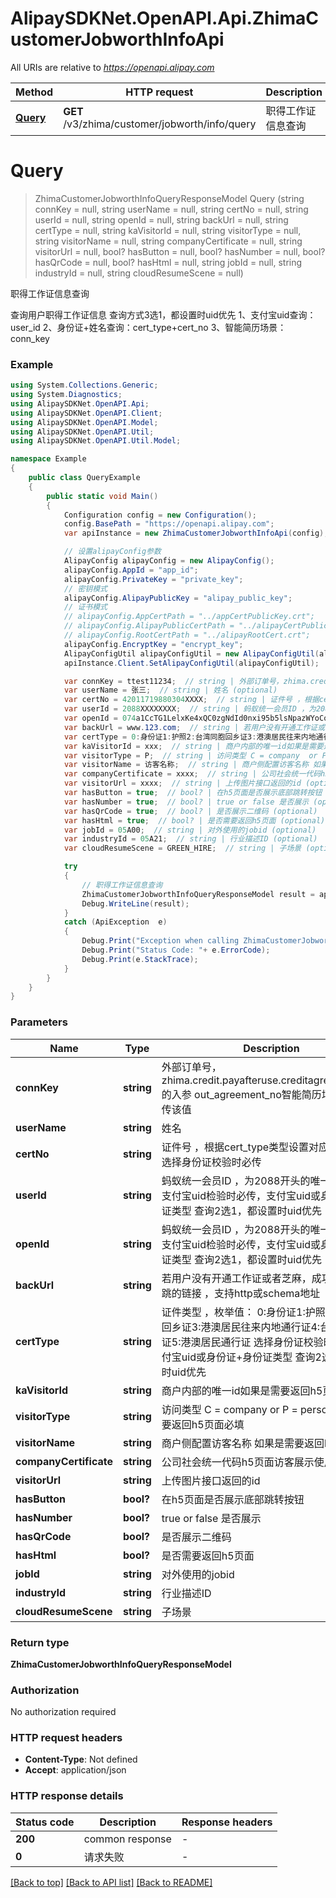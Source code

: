 # AlipaySDKNet.OpenAPI.Api.ZhimaCustomerJobworthInfoApi

All URIs are relative to *https://openapi.alipay.com*

Method | HTTP request | Description
------------- | ------------- | -------------
[**Query**](ZhimaCustomerJobworthInfoApi.md#query) | **GET** /v3/zhima/customer/jobworth/info/query | 职得工作证信息查询


<a name="query"></a>
# **Query**
> ZhimaCustomerJobworthInfoQueryResponseModel Query (string connKey = null, string userName = null, string certNo = null, string userId = null, string openId = null, string backUrl = null, string certType = null, string kaVisitorId = null, string visitorType = null, string visitorName = null, string companyCertificate = null, string visitorUrl = null, bool? hasButton = null, bool? hasNumber = null, bool? hasQrCode = null, bool? hasHtml = null, string jobId = null, string industryId = null, string cloudResumeScene = null)

职得工作证信息查询

查询用户职得工作证信息 查询方式3选1，都设置时uid优先 1、支付宝uid查询：user_id 2、身份证+姓名查询：cert_type+cert_no 3、智能简历场景：conn_key

### Example
```csharp
using System.Collections.Generic;
using System.Diagnostics;
using AlipaySDKNet.OpenAPI.Api;
using AlipaySDKNet.OpenAPI.Client;
using AlipaySDKNet.OpenAPI.Model;
using AlipaySDKNet.OpenAPI.Util;
using AlipaySDKNet.OpenAPI.Util.Model;

namespace Example
{
    public class QueryExample
    {
        public static void Main()
        {
            Configuration config = new Configuration();
            config.BasePath = "https://openapi.alipay.com";
            var apiInstance = new ZhimaCustomerJobworthInfoApi(config);

            // 设置alipayConfig参数
            AlipayConfig alipayConfig = new AlipayConfig();
            alipayConfig.AppId = "app_id";
            alipayConfig.PrivateKey = "private_key";
            // 密钥模式
            alipayConfig.AlipayPublicKey = "alipay_public_key";
            // 证书模式
            // alipayConfig.AppCertPath = "../appCertPublicKey.crt";
            // alipayConfig.AlipayPublicCertPath = "../alipayCertPublicKey_RSA2.crt";
            // alipayConfig.RootCertPath = "../alipayRootCert.crt";
            alipayConfig.EncryptKey = "encrypt_key";
            AlipayConfigUtil alipayConfigUtil = new AlipayConfigUtil(alipayConfig);
            apiInstance.Client.SetAlipayConfigUtil(alipayConfigUtil);

            var connKey = ttest11234;  // string | 外部订单号，zhima.credit.payafteruse.creditagreement.sign的入参 out_agreement_no智能简历场景支持只传该值 (optional) 
            var userName = 张三;  // string | 姓名 (optional) 
            var certNo = 42011719880304XXXX;  // string | 证件号 ，根据cert_type类型设置对应证件号码，选择身份证校验时必传 (optional) 
            var userId = 2088XXXXXXXX;  // string | 蚂蚁统一会员ID ，为2088开头的唯一标识 选择支付宝uid检验时必传，支付宝uid或身份证+身份证类型 查询2选1，都设置时uid优先 (optional) 
            var openId = 074a1CcTG1LelxKe4xQC0zgNdId0nxi95b5lsNpazWYoCo5;  // string | 蚂蚁统一会员ID ，为2088开头的唯一标识 选择支付宝uid检验时必传，支付宝uid或身份证+身份证类型 查询2选1，都设置时uid优先 (optional) 
            var backUrl = www.123.com;  // string | 若用户没有开通工作证或者芝麻，成功开通后回跳的链接 ，支持http或schema地址 (optional) 
            var certType = 0:身份证1:护照2:台湾同胞回乡证3:港澳居民往来内地通行证4:台湾居民通行证5:港澳居民通行证;  // string | 证件类型 ，枚举值： 0:身份证1:护照2:台湾同胞回乡证3:港澳居民往来内地通行证4:台湾居民通行证5:港澳居民通行证 选择身份证校验时必传，支付宝uid或身份证+身份证类型 查询2选1，都设置时uid优先 (optional) 
            var kaVisitorId = xxx;  // string | 商户内部的唯一id如果是需要返回h5页面必填 (optional) 
            var visitorType = P;  // string | 访问类型 C = company  or P = person 如果是需要返回h5页面必填 (optional) 
            var visitorName = 访客名称;  // string | 商户侧配置访客名称 如果是需要返回h5页面必填 (optional) 
            var companyCertificate = xxxx;  // string | 公司社会统一代码h5页面访客展示使用 (optional) 
            var visitorUrl = xxxx;  // string | 上传图片接口返回的id (optional) 
            var hasButton = true;  // bool? | 在h5页面是否展示底部跳转按钮 (optional) 
            var hasNumber = true;  // bool? | true or false 是否展示 (optional) 
            var hasQrCode = true;  // bool? | 是否展示二维码 (optional) 
            var hasHtml = true;  // bool? | 是否需要返回h5页面 (optional) 
            var jobId = 05A00;  // string | 对外使用的jobid (optional) 
            var industryId = 05A21;  // string | 行业描述ID (optional) 
            var cloudResumeScene = GREEN_HIRE;  // string | 子场景 (optional) 

            try
            {
                // 职得工作证信息查询
                ZhimaCustomerJobworthInfoQueryResponseModel result = apiInstance.Query(connKey, userName, certNo, userId, openId, backUrl, certType, kaVisitorId, visitorType, visitorName, companyCertificate, visitorUrl, hasButton, hasNumber, hasQrCode, hasHtml, jobId, industryId, cloudResumeScene);
                Debug.WriteLine(result);
            }
            catch (ApiException  e)
            {
                Debug.Print("Exception when calling ZhimaCustomerJobworthInfoApi.Query: " + e.Message );
                Debug.Print("Status Code: "+ e.ErrorCode);
                Debug.Print(e.StackTrace);
            }
        }
    }
}
```

### Parameters

Name | Type | Description  | Notes
------------- | ------------- | ------------- | -------------
 **connKey** | **string**| 外部订单号，zhima.credit.payafteruse.creditagreement.sign的入参 out_agreement_no智能简历场景支持只传该值 | [optional] 
 **userName** | **string**| 姓名 | [optional] 
 **certNo** | **string**| 证件号 ，根据cert_type类型设置对应证件号码，选择身份证校验时必传 | [optional] 
 **userId** | **string**| 蚂蚁统一会员ID ，为2088开头的唯一标识 选择支付宝uid检验时必传，支付宝uid或身份证+身份证类型 查询2选1，都设置时uid优先 | [optional] 
 **openId** | **string**| 蚂蚁统一会员ID ，为2088开头的唯一标识 选择支付宝uid检验时必传，支付宝uid或身份证+身份证类型 查询2选1，都设置时uid优先 | [optional] 
 **backUrl** | **string**| 若用户没有开通工作证或者芝麻，成功开通后回跳的链接 ，支持http或schema地址 | [optional] 
 **certType** | **string**| 证件类型 ，枚举值： 0:身份证1:护照2:台湾同胞回乡证3:港澳居民往来内地通行证4:台湾居民通行证5:港澳居民通行证 选择身份证校验时必传，支付宝uid或身份证+身份证类型 查询2选1，都设置时uid优先 | [optional] 
 **kaVisitorId** | **string**| 商户内部的唯一id如果是需要返回h5页面必填 | [optional] 
 **visitorType** | **string**| 访问类型 C &#x3D; company  or P &#x3D; person 如果是需要返回h5页面必填 | [optional] 
 **visitorName** | **string**| 商户侧配置访客名称 如果是需要返回h5页面必填 | [optional] 
 **companyCertificate** | **string**| 公司社会统一代码h5页面访客展示使用 | [optional] 
 **visitorUrl** | **string**| 上传图片接口返回的id | [optional] 
 **hasButton** | **bool?**| 在h5页面是否展示底部跳转按钮 | [optional] 
 **hasNumber** | **bool?**| true or false 是否展示 | [optional] 
 **hasQrCode** | **bool?**| 是否展示二维码 | [optional] 
 **hasHtml** | **bool?**| 是否需要返回h5页面 | [optional] 
 **jobId** | **string**| 对外使用的jobid | [optional] 
 **industryId** | **string**| 行业描述ID | [optional] 
 **cloudResumeScene** | **string**| 子场景 | [optional] 

### Return type

**ZhimaCustomerJobworthInfoQueryResponseModel**

### Authorization

No authorization required

### HTTP request headers

 - **Content-Type**: Not defined
 - **Accept**: application/json


### HTTP response details
| Status code | Description | Response headers |
|-------------|-------------|------------------|
| **200** | common response |  -  |
| **0** | 请求失败 |  -  |

[[Back to top]](#) [[Back to API list]](../README.md#documentation-for-api-endpoints) [[Back to README]](../README.md)

